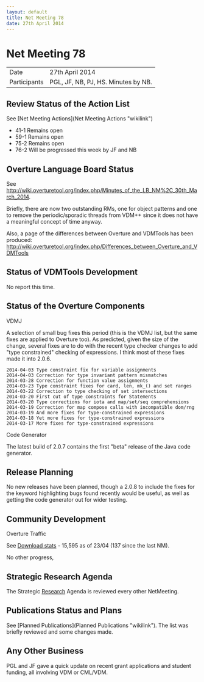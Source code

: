 ```yaml
---
layout: default
title: Net Meeting 78
date: 27th April 2014
---
```


<script src="http://code.jquery.com/jquery-1.11.1.min.js">
</script>
<script src="/javascripts/edit.js"></script>
<script>setEditButonNm();</script>

# Net Meeting 78

|||
|---|---|
| Date | 27th April 2014 |
| Participants | PGL, JF, NB, PJ, HS. Minutes by NB. |

Review Status of the Action List
--------------------------------

See [Net Meeting Actions](Net Meeting Actions "wikilink")

-   41-1 Remains open
-   59-1 Remains open
-   75-2 Remains open
-   76-2 Will be progressed this week by JF and NB

Overture Language Board Status
------------------------------

See
<http://wiki.overturetool.org/index.php/Minutes_of_the_LB_NM%2C_30th_March_2014>.

Briefly, there are now two outstanding RMs, one for object patterns and
one to remove the periodic/sporadic threads from VDM++ since it does not
have a meaningful concept of time anyway.

Also, a page of the differences between Overture and VDMTools has been
produced:
<http://wiki.overturetool.org/index.php/Differences_between_Overture_and_VDMTools>

Status of VDMTools Development
------------------------------

No report this time.

Status of the Overture Components
---------------------------------

VDMJ

A selection of small bug fixes this period (this is the VDMJ list, but
the same fixes are applied to Overture too). As predicted, given the
size of the change, several fixes are to do with the recent type checker
changes to add "type constrained" checking of expressions. I think most
of these fixes made it into 2.0.6.

`2014-04-03 Type constraint fix for variable assignments`\
`2014-04-03 Correction for type invariant pattern mismatches`\
`2014-03-28 Correction for function value assignments`\
`2014-03-23 Type constraint fixes for card, len, mk_() and set ranges`\
`2014-03-22 Correction to type checking of set intersections`\
`2014-03-20 First cut of type constraints for Statements`\
`2014-03-20 Type corrections for iota and map/set/seq comprehensions`\
`2014-03-19 Correction for map compose calls with incompatible dom/rng`\
`2014-03-19 And more fixes for type-constrained expressions`\
`2014-03-18 Yet more fixes for type-constrained expressions`\
`2014-03-17 More fixes for type-constrained expressions`

Code Generator

The latest build of 2.0.7 contains the first "beta" release of the Java
code generator.

Release Planning
----------------

No new releases have been planned, though a 2.0.8 to include the fixes
for the keyword highlighting bugs found recently would be useful, as
well as getting the code generator out for wider testing.

Community Development
---------------------

Overture Traffic

See [Download
stats](https://sourceforge.net/projects/overture/files/stats/timeline?dates=2009-09-01+to+2020-01-01) -
15,595 as of 23/04 (137 since the last NM).

No other progress,

Strategic Research Agenda
-------------------------

The Strategic [Research](Research "wikilink") Agenda is reviewed every
other NetMeeting.

Publications Status and Plans
-----------------------------

See [Planned Publications](Planned Publications "wikilink"). The list
was briefly reviewed and some changes made.

Any Other Business
------------------

PGL and JF gave a quick update on recent grant applications and student
funding, all involving VDM or CML/VDM.

   <div id="edit_page_div"></div>